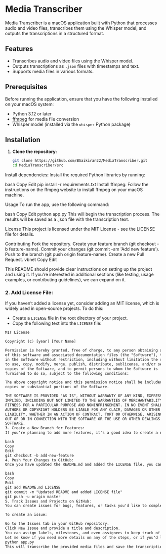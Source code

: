 
# Media Transcriber

Media Transcriber is a macOS application built with Python that processes audio and video files, transcribes them using the Whisper model, and outputs the transcriptions in a structured format.

## Features
- Transcribes audio and video files using the Whisper model.
- Outputs transcriptions as `.json` files with timestamps and text.
- Supports media files in various formats.

## Prerequisites

Before running the application, ensure that you have the following installed on your macOS system:

- Python 3.12 or later
- [ffmpeg](https://ffmpeg.org/download.html) for media file conversion
- Whisper model (installed via the `whisper` Python package)

## Installation

1. **Clone the repository:**
   ```bash
   git clone https://github.com/BSaikiran22/MediaTranscriber.git
   cd MediaTranscriber/src
Install dependencies: Install the required Python libraries by running:

bash
Copy
Edit
pip install -r requirements.txt
Install ffmpeg: Follow the instructions on the ffmpeg website to install ffmpeg on your macOS machine.

Usage
To run the app, use the following command:

bash
Copy
Edit
python app.py
This will begin the transcription process. The results will be saved as a .json file with the transcription text.

License
This project is licensed under the MIT License - see the LICENSE file for details.

Contributing
Fork the repository.
Create your feature branch (git checkout -b feature-name).
Commit your changes (git commit -am 'Add new feature').
Push to the branch (git push origin feature-name).
Create a new Pull Request.
vbnet
Copy
Edit

This README should provide clear instructions on setting up the project and using it. If you're interested in additional sections (like testing, usage examples, or contributing guidelines), we can expand on it.

### 2. **Add License File**:
If you haven’t added a license yet, consider adding an MIT license, which is widely used in open-source projects. To do this:

- Create a `LICENSE` file in the root directory of your project.
- Copy the following text into the `LICENSE` file:

```txt
MIT License

Copyright (c) [year] [Your Name]

Permission is hereby granted, free of charge, to any person obtaining a copy
of this software and associated documentation files (the "Software"), to deal
in the Software without restriction, including without limitation the rights
to use, copy, modify, merge, publish, distribute, sublicense, and/or sell
copies of the Software, and to permit persons to whom the Software is
furnished to do so, subject to the following conditions:

The above copyright notice and this permission notice shall be included in all
copies or substantial portions of the Software.

THE SOFTWARE IS PROVIDED "AS IS", WITHOUT WARRANTY OF ANY KIND, EXPRESS OR
IMPLIED, INCLUDING BUT NOT LIMITED TO THE WARRANTIES OF MERCHANTABILITY,
FITNESS FOR A PARTICULAR PURPOSE AND NONINFRINGEMENT. IN NO EVENT SHALL THE
AUTHORS OR COPYRIGHT HOLDERS BE LIABLE FOR ANY CLAIM, DAMAGES OR OTHER
LIABILITY, WHETHER IN AN ACTION OF CONTRACT, TORT OR OTHERWISE, ARISING FROM,
OUT OF OR IN CONNECTION WITH THE SOFTWARE OR THE USE OR OTHER DEALINGS IN THE
SOFTWARE.
3. Create a New Branch for Features:
If you're planning to add more features, it's a good idea to create a new branch:

bash
Copy
Edit
git checkout -b add-new-feature
4. Push Your Changes to GitHub:
Once you have updated the README.md and added the LICENSE file, you can commit the changes and push them to GitHub:

bash
Copy
Edit
git add README.md LICENSE
git commit -m "Updated README and added LICENSE file"
git push -u origin master
5. Track Issues and Projects on GitHub:
You can create issues for bugs, features, or tasks you'd like to complete. You can also use GitHub Projects to organize them into a Kanban-style board.

To create an issue:

Go to the Issues tab in your GitHub repository.
Click New Issue and provide a title and description.
You can assign labels, milestones, and even assignees to keep track of progress.
Let me know if you need more details on any of the steps, or if you'd like to add anything specific to your project!
python app.py
This will transcribe the provided media files and save the transcription as a .json file.
